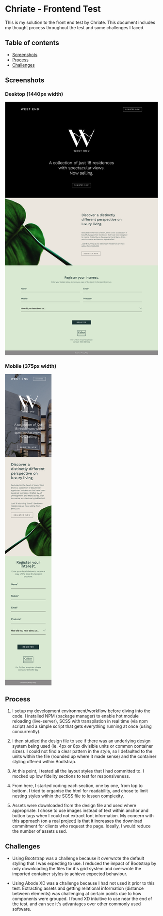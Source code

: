 # Chriate - Frontend Test

This is my solution to the front end test by Chriate. This document includes my thought process throughout the test and some challenges I faced.

## Table of contents

- [Screenshots](#screenshots)
- [Process](#process)
- [Challenges](#challenges)

## Screenshots

### Desktop (1440px width)

![](./assets/desktop-screenshot.png)

### Mobile (375px width)

![](./assets/mobile-screenshot.png)

## Process

1. I setup my development environment/workflow before diving into the code. I installed NPM (package manager) to enable hot module reloading (live-server), SCSS with transpilation in real time (via npm script) and a simple script that gets everything running at once (using concurrently).

2. I then studied the design file to see if there was an underlying design system being used (ie. 4px or 8px divisible units or common container sizes). I could not find a clear pattern in the style, so I defaulted to the units within the file (rounded up where it made sense) and the container styling offered within Bootstrap.

3. At this point, I tested all the layout styles that I had committed to. I mocked up low fidelity sections to test for responsiveness.

4. From here, I started coding each section, one by one, from top to bottom. I tried to organise the html for readability, and chose to limit nesting styles within the SCSS file to lessen complexity.

5. Assets were downloaded from the design file and used where appropriate. I chose to use images instead of text within anchor and button tags when I could not extract font information. My concern with this approach (on a real project) is that it increases the download commitment for clients who request the page. Ideally, I would reduce the number of assets used.

## Challenges

- Using Bootstrap was a challenge because it overwrote the default styling that I was expecting to use. I reduced the impact of Bootstrap by only downloading the files for it's grid system and overwrote the imported container styles to achieve expected behaviour.

- Using Abode XD was a challenge because I had not used it prior to this test. Extracting assets and getting relational information (distance between elements) was challenging at certain points due to how components were grouped. I found XD intuitive to use near the end of the test, and can see it's advantages over other commonly used software.
